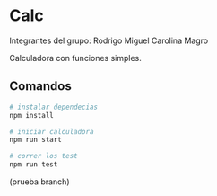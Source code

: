 # Calc
Integrantes del grupo:
Rodrigo Miguel 
Carolina Magro

Calculadora con funciones simples.

## Comandos

```bash
# instalar dependecias
npm install

# iniciar calculadora
npm run start

# correr los test
npm run test
```
(prueba branch)